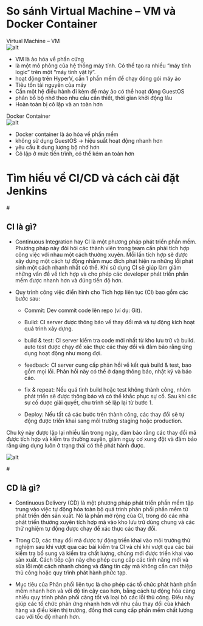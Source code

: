 # <h1>So sánh Virtual Machine – VM và Docker Container</h1> 
Virtual Machine – VM<br>
![alt](https://tel4vn.edu.vn/uploads/2020/09/so-sanh-may-ao-va-docker-container-tel4vn.edu_.vn-01.jpg) 
<br>
  - VM là ảo hóa về phần cứng
  - là một mô phỏng của hệ thống máy tính. Có thể tạo ra nhiều “máy tính logic” trên một “máy tính vật lý”.
  - hoạt động trên HyperV, cần 1 phần mềm để chạy đóng gói máy ảo
  - Tiêu tốn tài nguyên của máy
  - Cần một hệ điều hành đi kèm để máy ảo có thể hoạt động GuestOS
  - phân bổ bộ nhớ theo nhu cầu cần thiết, thời gian khởi động lâu
  - Hoàn toàn bị cô lập và an toàn hơn 

Docker Container<br>
![alt](https://tel4vn.edu.vn/uploads/2020/09/so-sanh-may-ao-va-docker-container-tel4vn.edu_.vn-02.jpg) 
<br>
  - Docker container là ảo hóa về phần mềm
  - không sử dụng GuestOS -> hiệu suất hoạt động nhanh hơn
  - yêu cầu ít dung lượng bộ nhớ hơn
  - Cô lập ở mức tiến trình, có thể kém an toàn hơn


# <h1>Tìm hiểu về CI/CD và cách cài đặt Jenkins</h1> 
#<h2>CI là gì?</h2>
  - Continuous Integration hay CI là một phương pháp phát triển phần mềm. Phương pháp này đòi hỏi các thành viên trong team cần phải tích hợp công việc với nhau một cách thường xuyên. Mỗi lần tích hợp sẽ được xây dựng một cách tự động nhằm mục đích phát hiện ra những lỗi phát sinh một cách nhanh nhất có thể. Khi sử dụng CI sẽ giúp làm giảm những vấn đề về tích hợp và cho phép các developer phát triển phần mềm được nhanh hơn và đúng tiến độ hơn.
  - Quy trình công việc điển hình cho Tích hợp liên tục (CI) bao gồm các bước sau:

    + Commit: Dev commit code lên repo (ví dụ: Git).

    + Build: CI server được thông báo về thay đổi mã và tự động kích hoạt quá trình xây dựng.

    + build & test: CI server kiểm tra code mới nhất từ kho lưu trữ và build. auto test được chạy để xác thực các thay đổi và đảm bảo rằng ứng dụng hoạt động như mong đợi.

    + feedback: CI server cung cấp phản hồi về kết quả build & test, bao gồm mọi lỗi. Phản hồi này có thể ở dạng thông báo, nhật ký và báo cáo.

    + fix & repeat: Nếu quá tình build hoặc test không thành công, nhóm phát triển sẽ được thông báo và có thể khắc phục sự cố. Sau khi các sự cố được giải quyết, chu trình sẽ lặp lại từ bước 1.

    + Deploy: Nếu tất cả các bước trên thành công, các thay đổi sẽ tự động được triển khai sang môi trường staging hoặc production.

Chu kỳ này được lặp lại nhiều lần trong ngày, đảm bảo rằng các thay đổi mã được tích hợp và kiểm tra thường xuyên, giảm nguy cơ xung đột và đảm bảo rằng ứng dụng luôn ở trạng thái có thể phát hành được.
  
  ![alt](https://d3hi6wehcrq5by.cloudfront.net/itnavi-blog/2021/07/CI-CD-la-gi-1.png)
  
  
 #<h2>CD là gì?</h2>
  - Continuous Delivery (CD) là một phương pháp phát triển phần mềm tập trung vào việc tự động hóa toàn bộ quá trình phân phối phần mềm từ phát triển đến sản xuất. Nó là phần mở rộng của CI, trong đó các nhà phát triển thường xuyên tích hợp mã vào kho lưu trữ dùng chung và các thử nghiệm tự động được chạy để xác thực các thay đổi.

  - Trong CD, các thay đổi mã được tự động triển khai vào môi trường thử nghiệm sau khi vượt qua các bài kiểm tra CI và chỉ khi vượt qua các bài kiểm tra bổ sung và kiểm tra chất lượng, chúng mới được triển khai vào sản xuất. Cách tiếp cận này cho phép cung cấp các tính năng mới và sửa lỗi một cách nhanh chóng và đáng tin cậy mà không cần can thiệp thủ công hoặc quy trình phát hành phức tạp.

  - Mục tiêu của Phân phối liên tục là cho phép các tổ chức phát hành phần mềm nhanh hơn và với độ tin cậy cao hơn, bằng cách tự động hóa càng nhiều quy trình phân phối càng tốt và loại bỏ các lỗi thủ công. Điều này giúp các tổ chức phản ứng nhanh hơn với nhu cầu thay đổi của khách hàng và điều kiện thị trường, đồng thời cung cấp phần mềm chất lượng cao với tốc độ nhanh hơn.
  
  
